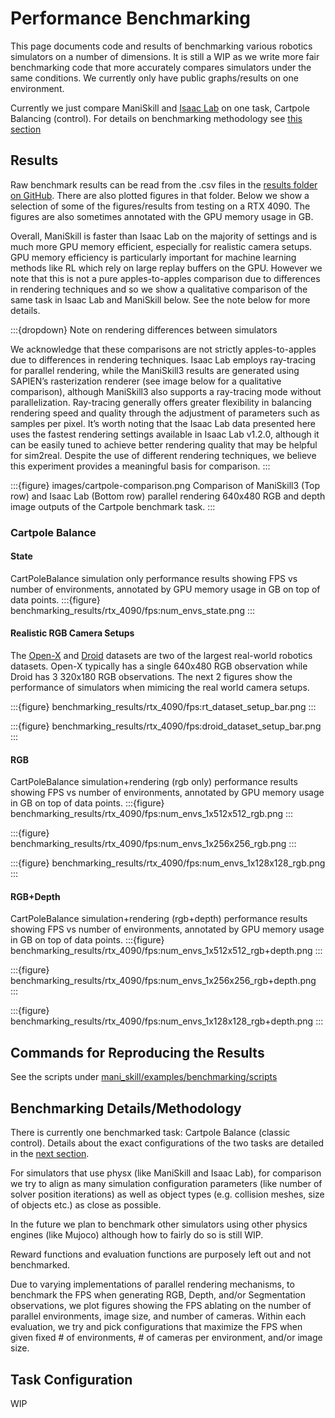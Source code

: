 # Performance Benchmarking

This page documents code and results of benchmarking various robotics simulators on a number of dimensions. It is still a WIP as we write more fair benchmarking code that more accurately compares simulators under the same conditions. We currently only have public graphs/results on one environment.

Currently we just compare ManiSkill and [Isaac Lab](https://github.com/isaac-sim/IsaacLab) on one task, Cartpole Balancing (control). For details on benchmarking methodology see [this section](#benchmarking-detailsmethodology)

## Results

Raw benchmark results can be read from the .csv files in the [results folder on GitHub](https://github.com/haosulab/ManiSkill/blob/main/docs/source/user_guide/additional_resources/benchmarking_results). There are also plotted figures in that folder. Below we show a selection of some of the figures/results from testing on a RTX 4090. The figures are also sometimes annotated with the GPU memory usage in GB. 

Overall, ManiSkill is faster than Isaac Lab on the majority of settings and is much more GPU memory efficient, especially for realistic camera setups. GPU memory efficiency is particularly important for machine learning methods like RL which rely on large replay buffers on the GPU. However we note that this is not a pure apples-to-apples comparison due to differences in rendering techniques and so we show a qualitative comparison of the same task in Isaac Lab and ManiSkill below. See the note below for more details.

:::{dropdown} Note on rendering differences between simulators

We acknowledge that these comparisons are not strictly apples-to-apples due to differences in rendering techniques. Isaac Lab employs ray-tracing for parallel rendering, while the ManiSkill3 results are generated using SAPIEN’s rasterization renderer (see image below for a qualitative comparison), although
ManiSkill3 also supports a ray-tracing mode without parallelization. Ray-tracing generally offers
greater flexibility in balancing rendering speed and quality through the adjustment of parameters
such as samples per pixel. It’s worth noting that the Isaac Lab data presented here uses the fastest
rendering settings available in Isaac Lab v1.2.0, although it can be easily tuned to achieve better rendering quality that may be
helpful for sim2real. Despite the use of different rendering techniques, we believe this experiment
provides a meaningful basis for comparison.
:::

:::{figure} images/cartpole-comparison.png
Comparison of ManiSkill3 (Top row) and Isaac Lab (Bottom row) parallel rendering
640x480 RGB and depth image outputs of the Cartpole benchmark task.
:::

### Cartpole Balance

#### State

CartPoleBalance simulation only performance results showing FPS vs number of environments, annotated by GPU memory usage in GB on top of data points.
:::{figure} benchmarking_results/rtx_4090/fps:num_envs_state.png
:::

#### Realistic RGB Camera Setups

The [Open-X](https://robotics-transformer-x.github.io/) and [Droid](https://droid-dataset.github.io/) datasets are two of the largest real-world robotics datasets. Open-X typically has a single 640x480 RGB observation while Droid has 3 320x180 RGB observations. The next 2 figures show the performance of simulators when mimicing the real world camera setups.

:::{figure} benchmarking_results/rtx_4090/fps:rt_dataset_setup_bar.png
:::

:::{figure} benchmarking_results/rtx_4090/fps:droid_dataset_setup_bar.png
:::

#### RGB

CartPoleBalance simulation+rendering (rgb only) performance results showing FPS vs number of environments, annotated by GPU memory usage in GB on top of data points.
:::{figure} benchmarking_results/rtx_4090/fps:num_envs_1x512x512_rgb.png
:::

:::{figure} benchmarking_results/rtx_4090/fps:num_envs_1x256x256_rgb.png
:::

:::{figure} benchmarking_results/rtx_4090/fps:num_envs_1x128x128_rgb.png
:::

#### RGB+Depth

CartPoleBalance simulation+rendering (rgb+depth) performance results showing FPS vs number of environments, annotated by GPU memory usage in GB on top of data points.
:::{figure} benchmarking_results/rtx_4090/fps:num_envs_1x512x512_rgb+depth.png
:::

:::{figure} benchmarking_results/rtx_4090/fps:num_envs_1x256x256_rgb+depth.png
:::

:::{figure} benchmarking_results/rtx_4090/fps:num_envs_1x128x128_rgb+depth.png
:::
## Commands for Reproducing the Results

See the scripts under [mani_skill/examples/benchmarking/scripts](https://github.com/haosulab/ManiSkill/blob/main/mani_skill/examples/benchmarking/scripts)

## Benchmarking Details/Methodology

There is currently one benchmarked task: Cartpole Balance (classic control). Details about the exact configurations of the two tasks are detailed in the [next section](#task-configuration).

For simulators that use physx (like ManiSkill and Isaac Lab), for comparison we try to align as many simulation configuration parameters (like number of solver position iterations) as well as object types (e.g. collision meshes, size of objects etc.) as close as possible.

In the future we plan to benchmark other simulators using other physics engines (like Mujoco) although how to fairly do so is still WIP.

Reward functions and evaluation functions are purposely left out and not benchmarked.

Due to varying implementations of parallel rendering mechanisms, to benchmark the FPS when generating RGB, Depth, and/or Segmentation observations, we plot figures showing the FPS ablating on the number of parallel environments, image size, and number of cameras. Within each evaluation, we try and pick configurations that maximize the FPS when given fixed # of environments, # of cameras per environment, and/or image size.

## Task Configuration

WIP